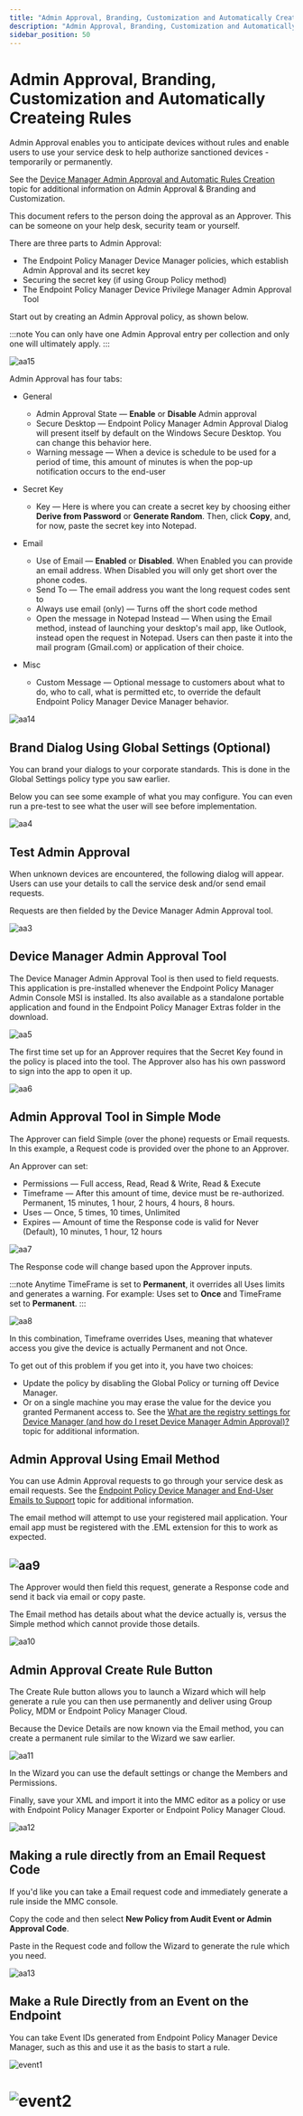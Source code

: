 ```yaml
---
title: "Admin Approval, Branding, Customization and Automatically Createing Rules"
description: "Admin Approval, Branding, Customization and Automatically Createing Rules"
sidebar_position: 50
---
```


# Admin Approval, Branding, Customization and Automatically Createing Rules

Admin Approval enables you to anticipate devices without rules and enable users to use your service
desk to help authorize sanctioned devices - temporarily or permanently.

See the
[Device Manager Admin Approval and Automatic Rules Creation](/docs/endpointpolicymanager/knowledgebase/devicemanager/videolearningcenter/gettingstarted/dmapprovalautorules.md)
topic for additional information on Admin Approval & Branding and Customization.

This document refers to the person doing the approval as an Approver. This can be someone on your
help desk, security team or yourself.

There are three parts to Admin Approval:

- The Endpoint Policy Manager Device Manager policies, which establish Admin Approval and its secret
  key
- Securing the secret key (if using Group Policy method)
- The Endpoint Policy Manager Device Privilege Manager Admin Approval Tool

Start out by creating an Admin Approval policy, as shown below.

:::note
You can only have one Admin Approval entry per collection and only one will ultimately
apply.
:::


![aa15](assets/devicemanager/aa15.webp)

Admin Approval has four tabs:

- General

  - Admin Approval State — **Enable** or **Disable** Admin approval
  - Secure Desktop — Endpoint Policy Manager Admin Approval Dialog will present itself by default
    on the Windows Secure Desktop. You can change this behavior here.
  - Warning message — When a device is schedule to be used for a period of time, this amount of
    minutes is when the pop-up notification occurs to the end-user

- Secret Key

  - Key — Here is where you can create a secret key by choosing either **Derive from Password** or
    **Generate Random**. Then, click **Copy**, and, for now, paste the secret key into Notepad.

- Email

  - Use of Email — **Enabled** or **Disabled**. When Enabled you can provide an email address.
    When Disabled you will only get short over the phone codes.
  - Send To — The email address you want the long request codes sent to
  - Always use email (only) — Turns off the short code method
  - Open the message in Notepad Instead — When using the Email method, instead of launching your
    desktop's mail app, like Outlook, instead open the request in Notepad. Users can then paste it
    into the mail program (Gmail.com) or application of their choice.

- Misc

  - Custom Message — Optional message to customers about what to do, who to call, what is
    permitted etc, to override the default Endpoint Policy Manager Device Manager behavior.

![aa14](assets/devicemanager/aa14.webp)

## Brand Dialog Using Global Settings (Optional)

You can brand your dialogs to your corporate standards. This is done in the Global Settings policy
type you saw earlier.

Below you can see some example of what you may configure. You can even run a pre-test to see what
the user will see before implementation.

![aa4](assets/devicemanager/aa4.webp)

## Test Admin Approval

When unknown devices are encountered, the following dialog will appear. Users can use your details
to call the service desk and/or send email requests.

Requests are then fielded by the Device Manager Admin Approval tool.

![aa3](assets/devicemanager/aa3.webp)

## Device Manager Admin Approval Tool

The Device Manager Admin Approval Tool is then used to field requests. This application is
pre-installed whenever the Endpoint Policy Manager Admin Console MSI is installed. Its also
available as a standalone portable application and found in the Endpoint Policy Manager Extras
folder in the download.

![aa5](assets/devicemanager/aa5.webp)

The first time set up for an Approver requires that the Secret Key found in the policy is placed
into the tool. The Approver also has his own password to sign into the app to open it up.

![aa6](assets/devicemanager/aa6.webp)

## Admin Approval Tool in Simple Mode

The Approver can field Simple (over the phone) requests or Email requests. In this example, a
Request code is provided over the phone to an Approver.

An Approver can set:

- Permissions — Full access, Read, Read & Write, Read & Execute
- Timeframe — After this amount of time, device must be re-authorized. Permanent, 15 minutes, 1
  hour, 2 hours, 4 hours, 8 hours.
- Uses — Once, 5 times, 10 times, Unlimited
- Expires — Amount of time the Response code is valid for Never (Default), 10 minutes, 1 hour, 12
  hours

![aa7](assets/devicemanager/aa7.webp)

The Response code will change based upon the Approver inputs.

:::note
Anytime TimeFrame is set to **Permanent**, it overrides all Uses limits and generates a
warning. For example: Uses set to **Once** and TimeFrame set to **Permanent**.
:::


![aa8](assets/devicemanager/aa8.webp)

In this combination, Timeframe overrides Uses, meaning that whatever access you give the device is
actually Permanent and not Once.

To get out of this problem if you get into it, you have two choices:

- Update the policy by disabling the Global Policy or turning off Device Manager.
- Or on a single machine you may erase the value for the device you granted Permanent access to. See
  the
  [What are the registry settings for Device Manager (and how do I reset Device Manager Admin Approval)?](/docs/endpointpolicymanager/knowledgebase/devicemanager/knowledgebase/registry.md)
  topic for additional information.

## Admin Approval Using Email Method

You can use Admin Approval requests to go through your service desk as email requests. See the
[Endpoint Policy Device Manager and End-User Emails to Support](/docs/endpointpolicymanager/knowledgebase/devicemanager/videolearningcenter/gettingstarted/enduser.md) topic
for additional information.

The email method will attempt to use your registered mail application. Your email app must be
registered with the .EML extension for this to work as expected.

## ![aa9](assets/devicemanager/aa9.webp)

The Approver would then field this request, generate a Response code and send it back via email or
copy paste.

The Email method has details about what the device actually is, versus the Simple method which
cannot provide those details.

![aa10](assets/devicemanager/aa10.webp)

## Admin Approval Create Rule Button

The Create Rule button allows you to launch a Wizard which will help generate a rule you can then
use permanently and deliver using Group Policy, MDM or Endpoint Policy Manager Cloud.

Because the Device Details are now known via the Email method, you can create a permanent rule
similar to the Wizard we saw earlier.

![aa11](assets/devicemanager/aa11.webp)

In the Wizard you can use the default settings or change the Members and Permissions.

Finally, save your XML and import it into the MMC editor as a policy or use with Endpoint Policy
Manager Exporter or Endpoint Policy Manager Cloud.

![aa12](assets/devicemanager/aa12.webp)

## Making a rule directly from an Email Request Code

If you'd like you can take a Email request code and immediately generate a rule inside the MMC
console.

Copy the code and then select **New Policy from Audit Event or Admin Approval Code**.

Paste in the Request code and follow the Wizard to generate the rule which you need.

![aa13](assets/devicemanager/aa13.webp)

## Make a Rule Directly from an Event on the Endpoint

You can take Event IDs generated from Endpoint Policy Manager Device Manager, such as this and use
it as the basis to start a rule.

![event1](assets/devicemanager/event1.webp)

# ![event2](assets/devicemanager/event2.webp)
